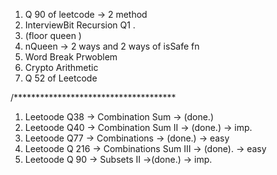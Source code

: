 1. Q  90 of leetcode -> 2 method 
2. InterviewBit Recursion Q1 . 
3. (floor queen )
4. nQueen -> 2 ways and 2 ways of isSafe fn 
5. Word Break Prwoblem 
6. Crypto Arithmetic
7. Q 52 of Leetcode 

/*************************************
1. Leetoode Q38 -> Combination Sum -> (done.)
2. Leetoode Q40 -> Combination Sum II -> (done.) -> imp.
3. Leetoode Q77 -> Combinations -> (done.) -> easy 
4. Leetoode Q 216 -> Combinations Sum III -> (done). -> easy 
5. Leetoode Q 90  -> Subsets II ->(done.) -> imp.